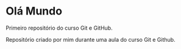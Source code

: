 # Olá Mundo
 Primeiro repositório do curso Git e GitHub.

 Repositório criado por mim durante uma aula do curso Git e Github.
